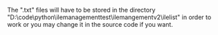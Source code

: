 The ".txt" files will have to be stored in the directory "D:\code\python\ilemanagementtest\ilemangementv2\ilelist\" in order to work or you may change it in the source code if you want. 
